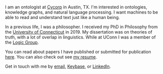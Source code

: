 I am an ontologist at [Cycorp](https://cyc.com) in Austin, TX. I'm interested in ontologies, knowledge graphs, and natural language processing. I want machines to be able to read and understand text just like a human being.

In a previous life, I was a philosopher. I received my PhD in Philosophy from the [University of Connecticut](https://philosophy.uconn.edu) in 2019. My dissertation was on theories of truth, with a lot of overlap in linguistics. While at UConn I was a member of the [Logic Group](https://logic.uconn.edu).

You can read about papers I have published or submitted for publication [here](papers). You can also check out see [my resume](henderson_resume.pdf).

Get in touch with me by [email](mailto:jaredhenderson@tuta.io), [Keybase](https://keybase.io/jhen), or [LinkedIn](https://www.linkedin.com/in/jared-henderson-66b9a0162/).
